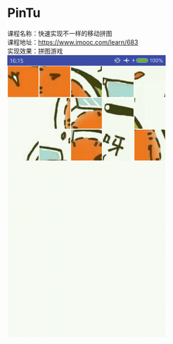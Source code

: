 # PinTu
课程名称：快速实现不一样的移动拼图</br>
课程地址：https://www.imooc.com/learn/683</br>
实现效果：拼图游戏</br>
![Image text](https://github.com/ChouBaoDxs/MyResources/blob/master/image/Android_Study/慕课网/PinTu.gif)